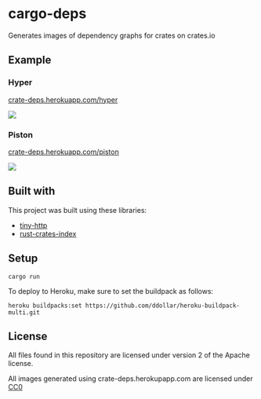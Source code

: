 # cargo-deps

Generates images of dependency graphs for crates on crates.io

## Example

### Hyper

[crate-deps.herokuapp.com/hyper](https://crate-deps.herokuapp.com/hyper)

![](https://crate-deps.herokuapp.com/hyper)

### Piston

[crate-deps.herokuapp.com/piston](https://crate-deps.herokuapp.com/piston)

![](https://crate-deps.herokuapp.com/piston)

## Built with

This project was built using these libraries:

* [tiny-http](https://github.com/frewsxcv/tiny-http)
* [rust-crates-index](https://github.com/frewsxcv/rust-crates-index)

## Setup

```
cargo run
```

To deploy to Heroku, make sure to set the buildpack as follows:

```
heroku buildpacks:set https://github.com/ddollar/heroku-buildpack-multi.git
```

## License

All files found in this repository are licensed under version 2 of the Apache license.

All images generated using crate-deps.herokupapp.com are licensed under [CC0](https://creativecommons.org/publicdomain/zero/1.0/)
